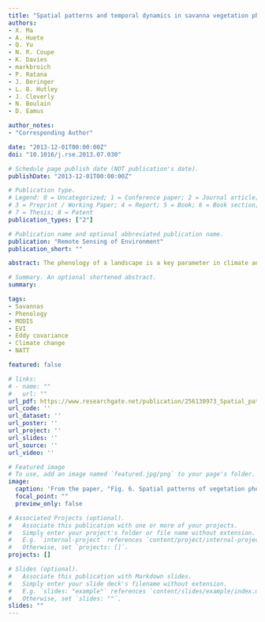 ```yaml
---
title: "Spatial patterns and temporal dynamics in savanna vegetation phenology across the North Australian Tropical Transect"
authors:
- X. Ma
- A. Huete
- Q. Yu
- N. R. Coupe
- K. Davies
- markbroich
- P. Ratana
- J. Beringer
- L. B. Hutley
- J. Cleverly
- N. Boulain
- D. Eamus

author_notes:
- "Corresponding Author"

date: "2013-12-01T00:00:00Z"
doi: "10.1016/j.rse.2013.07.030"

# Schedule page publish date (NOT publication's date).
publishDate: "2013-12-01T00:00:00Z"

# Publication type.
# Legend: 0 = Uncategorized; 1 = Conference paper; 2 = Journal article;
# 3 = Preprint / Working Paper; 4 = Report; 5 = Book; 6 = Book section;
# 7 = Thesis; 8 = Patent
publication_types: ["2"]

# Publication name and optional abbreviated publication name.
publication: "Remote Sensing of Environment"
publication_short: ""

abstract: The phenology of a landscape is a key parameter in climate and biogeochemical cycle models and its correct representation is central to the accurate simulation of carbon, water and energy exchange between the land surface and the atmosphere. Whereas biogeographic phenological patterns and shifts have received much attention in temperate ecosystems, much less is known about the phenology of savannas, despite their sensitivity to climate change and their coverage of approximately one eighth of the global land surface. Savannas are complex assemblages of multiple tree, shrub, and grass vegetation strata, each with variable phenological responses to seasonal climate and environmental variables. The objectives of this study were to investigate biogeographical and inter-annual patterns in savanna phenology along a 1100 km ecological rainfall gradient, known as North Australian Tropical Transect (NATT), encompassing humid coastal Eucalyptus forests and woodlands to xeric inland Acacia woodlands and shrublands. Key phenology transition dates (start, peak, end, and length of seasonal greening periods) were extracted from 13 years (2000–2012) of Moderate Resolution Imaging Spectroradiometer (MODIS) Enhanced Vegetation Index (EVI) data using Singular Spectrum Analysis (SSA). Two distinct biogeographical patterns in phenology were observed, controlled by different climate systems. The northern (mesic) portion of the transect, from 12°S, to around 17.7°S, was influenced by the Inter-Tropical Convergence Zone (ITCZ) seasonal monsoon climate system, resulting in strong latitudinal shifts in phenology patterns, primarily associated with the functional response of the C4 grass layer. Both the start and end of the greening (enhanced vegetation activity) season occurred earlier in the northern tropical savannas and were progressively delayed towards the southern limit of the Eucalyptus-dominated savannas resulting in relatively stable length of greening periods. In contrast, the southern xeric portion of the study area was largely decoupled from monsoonal influences and exhibited highly variable phenology that was largely rainfall pulse driven. The seasonal greening periods were generally shorter but fluctuated widely from no detectable greening during extended drought periods to length of greening seasons that exceeded those in the more mesic northern savannas in some wet years. This was in part due to more extreme rainfall variability, as well as a C3/C4 grass-forb understory that provided the potential for extended greening periods. Phenology of Acacia dominated savannas displayed a much greater overall responsiveness to hydroclimatic variability. The variance in annual precipitation alone could explain 80% of the variances in the length of greening season across the major vegetation groups. We also found that increased variation in the timing of phenology was coupled with a decreasing tree-grass ratio. We further compared the satellite-based phenology results with tower-derived measures of Gross Ecosystem Production (GEP) fluxes at three sites over two contrasting savanna classes. We found good convergence between MODIS EVI and tower GEP, thereby confirming the potential to link these two independent data sources to better understand savanna ecosystem functioning.

# Summary. An optional shortened abstract.
summary: 

tags:
- Savannas
- Phenology
- MODIS
- EVI
- Eddy covariance
- Climate change
- NATT

featured: false

# links:
# - name: ""
#   url: ""
url_pdf: https://www.researchgate.net/publication/256130973_Spatial_patterns_and_temporal_dynamics_in_savanna_vegetation_phenology_across_the_North_Australian_Tropical_Transect
url_code: ''
url_dataset: ''
url_poster: ''
url_project: ''
url_slides: ''
url_source: ''
url_video: ''

# Featured image
# To use, add an image named `featured.jpg/png` to your page's folder. 
image:
  caption: 'From the paper, "Fig. 6. Spatial patterns of vegetation phenology over the NATT study area along with rainfall anomalies across four representative hydrological years. (A) Standardized anomaly of annual precipitation; (B) Start of Greening Season (SGS); (C) Peak of Greening Season (PGS); (D) End of Greening Season (EGS); (E) Length of Greening Season (LGS). Four representative years we selected were: 2001–2002 (normal/light drought year); 2005–2006 (wet year); 2007–2008 (drought year); 2010–2011 (wet year). The filled pixels (gray shaded areas) are either water body, low MODIS QA, or without detectable phenology." '
  focal_point: ""
  preview_only: false

# Associated Projects (optional).
#   Associate this publication with one or more of your projects.
#   Simply enter your project's folder or file name without extension.
#   E.g. `internal-project` references `content/project/internal-project/index.md`.
#   Otherwise, set `projects: []`.
projects: []

# Slides (optional).
#   Associate this publication with Markdown slides.
#   Simply enter your slide deck's filename without extension.
#   E.g. `slides: "example"` references `content/slides/example/index.md`.
#   Otherwise, set `slides: ""`.
slides: ""
---
```




